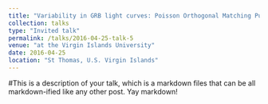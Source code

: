 ```yaml
---
title: "Variability in GRB light curves: Poisson Orthogonal Matching Pursuit"
collection: talks
type: "Invited talk"
permalink: /talks/2016-04-25-talk-5
venue: "at the Virgin Islands University"
date: 2016-04-25
location: "St Thomas, U.S. Virgin Islands"
---
```


#This is a description of your talk, which is a markdown files that can be all markdown-ified like any other post. Yay markdown!

